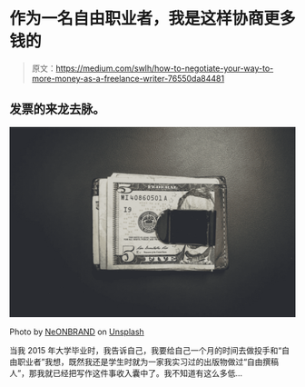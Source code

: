 # 作为一名自由职业者，我是这样协商更多钱的

> 原文：<https://medium.com/swlh/how-to-negotiate-your-way-to-more-money-as-a-freelance-writer-76550da84481>

## 发票的来龙去脉。

![](img/17744cfb73b7ae5fb5bf03d46e65b17a.png)

Photo by [NeONBRAND](https://unsplash.com/@neonbrand?utm_source=unsplash&utm_medium=referral&utm_content=creditCopyText) on [Unsplash](https://unsplash.com/search/photos/dollars?utm_source=unsplash&utm_medium=referral&utm_content=creditCopyText)

当我 2015 年大学毕业时，我告诉自己，我要给自己一个月的时间去做投手和“自由职业者”我想，既然我还是学生时就为一家我实习过的出版物做过“自由撰稿人”，那我就已经把写作这件事收入囊中了。我不知道有这么多低…